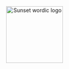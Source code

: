 <div align="center">
    <img src="assets/logos/Sunset-logo.svg" width="150" alt="Sunset wordic logo">
</div>